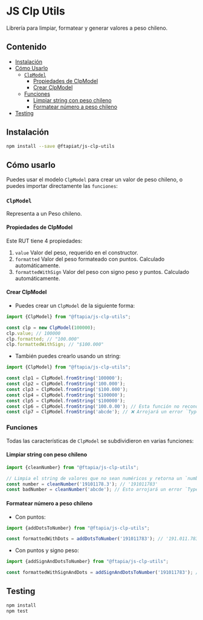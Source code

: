 # JS Clp Utils

Librería para limpiar, formatear y generar valores a peso chileno.

## Contenido

- [Instalación](#instalación)
- [Cómo Usarlo](#cómo-usarlo)
    - [`ClpModel`](#clpmodel)
      - [Propiedades de ClpModel](#propiedades-de-clpmodel)
      - [Crear ClpModel](#crear-clpmodel)
    - [Funciones](#funciones)
      - [Limpiar string con peso chileno](#limpiar-string-con-peso-chileno)
      - [Formatear número a peso chileno](#formatear-número-a-peso-chileno)
- [Testing](#testing)

## Instalación

```bash
npm install --save @ftapiat/js-clp-utils
```

## Cómo usarlo

Puedes usar el modelo `ClpModel` para crear un valor de peso chileno, o puedes importar directamente las `funciones`:

### `ClpModel`

Representa a un Peso chileno.

#### Propiedades de ClpModel

Este RUT tiene 4 propiedades:
1. `value` Valor del peso, requerido en el constructor.
3. `formatted` Valor del peso formateado con puntos. Calculado automáticamente.
4. `formattedWithSign` Valor del peso con signo peso y puntos. Calculado automáticamente.

#### Crear ClpModel

- Puedes crear un `ClpModel` de la siguiente forma:
```js
import {ClpModel} from "@ftapia/js-clp-utils";

const clp = new ClpModel(100000);
clp.value; // 100000
clp.formatted; // "100.000"
clp.formattedWithSign; // "$100.000"
```
- También puedes crearlo usando un string:
```js
import {ClpModel} from "@ftapia/js-clp-utils";

const clp1 = ClpModel.fromString('100000');
const clp2 = ClpModel.fromString('100.000');
const clp3 = ClpModel.fromString('$100.000');
const clp4 = ClpModel.fromString('$100000');
const clp5 = ClpModel.fromString('$100000');
const clp6 = ClpModel.fromString('100.0.00'); // Esta función no reconoce los float, por lo que el resultado será un entero (100000).
const clp7 = ClpModel.fromString('abcde'); // ❌ Arrojará un error `TypeError`
```

### Funciones

Todas las características de `ClpModel` se subdividieron en varias funciones:

#### Limpiar string con peso chileno
```js
import {cleanNumber} from "@ftapia/js-clp-utils";

// Limpia el string de valores que no sean numéricos y retorna un `number`
const number = cleanNumber('19101178.3'); // '191011783'
const badNumber = cleanNumber('abcde'); // Esto arrojará un error `TypeError`
```

#### Formatear número a peso chileno

- Con puntos:
```js
import {addDotsToNumber} from "@ftapia/js-clp-utils";

const formattedWithDots = addDotsToNumber('191011783'); // '191.011.783'
```

- Con puntos y signo peso:
```js
import {addSignAndDotsToNumber} from "@ftapia/js-clp-utils";

const formattedWithSignAndDots = addSignAndDotsToNumber('191011783'); // '$191.011.783'
```

## Testing

```bash
npm install
npm test
```